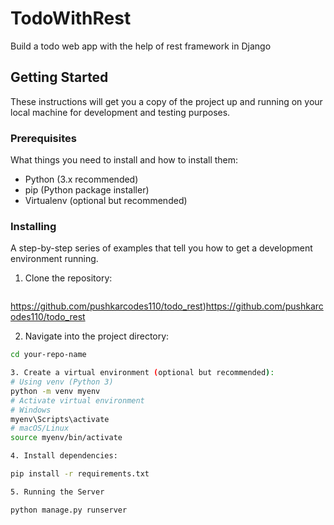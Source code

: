 # TodoWithRest

Build a todo web app with the help of rest framework in Django

## Getting Started

These instructions will get you a copy of the project up and running on your local machine for development and testing purposes.

### Prerequisites

What things you need to install and how to install them:
- Python (3.x recommended)
- pip (Python package installer)
- Virtualenv (optional but recommended)

### Installing

A step-by-step series of examples that tell you how to get a development environment running.

1. Clone the repository:
   ```bash
https://github.com/pushkarcodes110/todo_rest)https://github.com/pushkarcodes110/todo_rest

2. Navigate into the project directory:
 ```bash
cd your-repo-name

3. Create a virtual environment (optional but recommended):
# Using venv (Python 3)
python -m venv myenv
# Activate virtual environment
# Windows
myenv\Scripts\activate
# macOS/Linux
source myenv/bin/activate

4. Install dependencies:

pip install -r requirements.txt

5. Running the Server

python manage.py runserver



